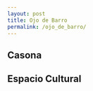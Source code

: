 ```yaml
---
layout: post
title: Ojo de Barro
permalink: /ojo_de_barro/
---
```


## Casona

## Espacio Cultural

